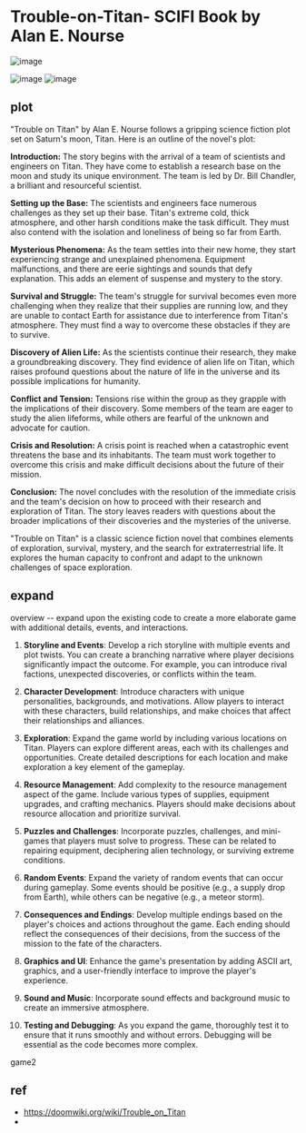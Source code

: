 # Trouble-on-Titan- SCIFI Book by Alan E. Nourse
![image](https://github.com/user-attachments/assets/587be04f-3d7f-4c9e-a993-309bc3eeccb6)


![image](https://github.com/SteveJustin1963/Trouble-on-Titan-/assets/58069246/b3d5eb02-ced4-4a88-84d4-64ad764b99f2)
![image](https://github.com/user-attachments/assets/b6cbcc23-b6fd-4ae5-8ccd-9326c2de36b5)




## plot

"Trouble on Titan" by Alan E. Nourse follows a gripping science fiction plot set on Saturn's moon, Titan. Here is an outline of the novel's plot:

**Introduction:**
The story begins with the arrival of a team of scientists and engineers on Titan. They have come to establish a research base on the moon and study its unique environment. The team is led by Dr. Bill Chandler, a brilliant and resourceful scientist.

**Setting up the Base:**
The scientists and engineers face numerous challenges as they set up their base. Titan's extreme cold, thick atmosphere, and other harsh conditions make the task difficult. They must also contend with the isolation and loneliness of being so far from Earth.

**Mysterious Phenomena:**
As the team settles into their new home, they start experiencing strange and unexplained phenomena. Equipment malfunctions, and there are eerie sightings and sounds that defy explanation. This adds an element of suspense and mystery to the story.

**Survival and Struggle:**
The team's struggle for survival becomes even more challenging when they realize that their supplies are running low, and they are unable to contact Earth for assistance due to interference from Titan's atmosphere. They must find a way to overcome these obstacles if they are to survive.

**Discovery of Alien Life:**
As the scientists continue their research, they make a groundbreaking discovery. They find evidence of alien life on Titan, which raises profound questions about the nature of life in the universe and its possible implications for humanity.

**Conflict and Tension:**
Tensions rise within the group as they grapple with the implications of their discovery. Some members of the team are eager to study the alien lifeforms, while others are fearful of the unknown and advocate for caution.

**Crisis and Resolution:**
A crisis point is reached when a catastrophic event threatens the base and its inhabitants. The team must work together to overcome this crisis and make difficult decisions about the future of their mission.

**Conclusion:**
The novel concludes with the resolution of the immediate crisis and the team's decision on how to proceed with their research and exploration of Titan. The story leaves readers with questions about the broader implications of their discoveries and the mysteries of the universe.

"Trouble on Titan" is a classic science fiction novel that combines elements of exploration, survival, mystery, and the search for extraterrestrial life. It explores the human capacity to confront and adapt to the unknown challenges of space exploration.

## expand
 overview  -- expand upon the existing code to create a more elaborate game with additional details, events, and interactions.

1. **Storyline and Events**: Develop a rich storyline with multiple events and plot twists. You can create a branching narrative where player decisions significantly impact the outcome. For example, you can introduce rival factions, unexpected discoveries, or conflicts within the team.

2. **Character Development**: Introduce characters with unique personalities, backgrounds, and motivations. Allow players to interact with these characters, build relationships, and make choices that affect their relationships and alliances.

3. **Exploration**: Expand the game world by including various locations on Titan. Players can explore different areas, each with its challenges and opportunities. Create detailed descriptions for each location and make exploration a key element of the gameplay.

4. **Resource Management**: Add complexity to the resource management aspect of the game. Include various types of supplies, equipment upgrades, and crafting mechanics. Players should make decisions about resource allocation and prioritize survival.

5. **Puzzles and Challenges**: Incorporate puzzles, challenges, and mini-games that players must solve to progress. These can be related to repairing equipment, deciphering alien technology, or surviving extreme conditions.

6. **Random Events**: Expand the variety of random events that can occur during gameplay. Some events should be positive (e.g., a supply drop from Earth), while others can be negative (e.g., a meteor storm).

7. **Consequences and Endings**: Develop multiple endings based on the player's choices and actions throughout the game. Each ending should reflect the consequences of their decisions, from the success of the mission to the fate of the characters.

8. **Graphics and UI**: Enhance the game's presentation by adding ASCII art, graphics, and a user-friendly interface to improve the player's experience.

9. **Sound and Music**: Incorporate sound effects and background music to create an immersive atmosphere.

10. **Testing and Debugging**: As you expand the game, thoroughly test it to ensure that it runs smoothly and without errors. Debugging will be essential as the code becomes more complex.

 game2

 ## ref
 - https://doomwiki.org/wiki/Trouble_on_Titan
 - 

